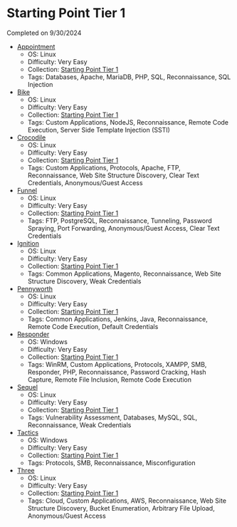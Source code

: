# Starting Point Tier 1
Completed on 9/30/2024

- [Appointment](Appointment/)
    - OS: Linux
    - Difficulty: Very Easy
    - Collection: [Starting Point Tier 1](/StartingPoint/Tier1/)
    - Tags: Databases, Apache, MariaDB, PHP, SQL, Reconnaissance, SQL Injection
- [Bike](Bike/)
    - OS: Linux
    - Difficulty: Very Easy
    - Collection: [Starting Point Tier 1](/StartingPoint/Tier1/)
    - Tags: Custom Applications, NodeJS, Reconnaissance, Remote Code Execution, Server Side Template Injection (SSTI)
- [Crocodile](Crocodile/)
    - OS: Linux
    - Difficulty: Very Easy
    - Collection: [Starting Point Tier 1](/StartingPoint/Tier1/)
    - Tags: Custom Applications, Protocols, Apache, FTP, Reconnaissance, Web Site Structure Discovery, Clear Text Credentials, Anonymous/Guest Access
- [Funnel](Funnel/)
    - OS: Linux
    - Difficulty: Very Easy
    - Collection: [Starting Point Tier 1](/StartingPoint/Tier1/)
    - Tags: FTP, PostgreSQL, Reconnaissance, Tunneling, Password Spraying, Port Forwarding, Anonymous/Guest Access, Clear Text Credentials
- [Ignition](Ignition/)
    - OS: Linux
    - Difficulty: Very Easy
    - Collection: [Starting Point Tier 1](/StartingPoint/Tier1/)
    - Tags: Common Applications, Magento, Reconnaissance, Web Site Structure Discovery, Weak Credentials
- [Pennyworth](Pennyworth/)
    - OS: Linux
    - Difficulty: Very Easy
    - Collection: [Starting Point Tier 1](/StartingPoint/Tier1/)
    - Tags: Common Applications, Jenkins, Java, Reconnaissance, Remote Code Execution, Default Credentials
- [Responder](Responder/)
    - OS: Windows
    - Difficulty: Very Easy
    - Collection: [Starting Point Tier 1](/StartingPoint/Tier1/)
    - Tags: WinRM, Custom Applications, Protocols, XAMPP, SMB, Responder, PHP, Reconnaissance, Password Cracking, Hash Capture, Remote File Inclusion, Remote Code Execution
- [Sequel](Sequel/)
    - OS: Linux
    - Difficulty: Very Easy
    - Collection: [Starting Point Tier 1](/StartingPoint/Tier1/)
    - Tags: Vulnerability Assessment, Databases, MySQL, SQL, Reconnaissance, Weak Credentials
- [Tactics](Tactics/)
    - OS: Windows
    - Difficulty: Very Easy
    - Collection: [Starting Point Tier 1](/StartingPoint/Tier1/)
    - Tags: Protocols, SMB, Reconnaissance, Misconfiguration
- [Three](Three/)
    - OS: Linux
    - Difficulty: Very Easy
    - Collection: [Starting Point Tier 1](/StartingPoint/Tier1/)
    - Tags: Cloud, Custom Applications, AWS, Reconnaissance, Web Site Structure Discovery, Bucket Enumeration, Arbitrary File Upload, Anonymous/Guest Access